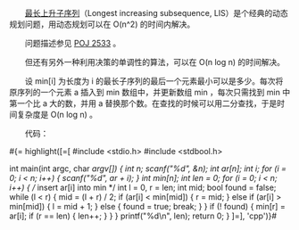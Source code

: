 　　[最长上升子序列](http://en.wikipedia.org/wiki/Longest_increasing_subsequence)（Longest increasing subsequence, LIS）是个经典的动态规划问题，用动态规划可以在 O(n^2) 的时间内解决。

　　问题描述参见 [POJ 2533](http://poj.org/problem?id=2533) 。

　　但还有另外一种利用决策的单调性的算法，可以在 O(n log n) 的时间解决。

　　设 min[i] 为长度为 i 的最长子序列的最后一个元素最小可以是多少。每次将原序列的一个元素 a 插入到 min 数组中，并更新数组 min ，每次只需找到 min 中第一个比 a 大的数，并用 a 替换那个数。在查找的时候可以用二分查找，于是时间复杂度是 O(n log n) 。

　　代码：

#{= highlight([=[
#include <stdio.h>
#include <stdbool.h>

int main(int argc, char *argv[])
{
	int n;
	scanf("%d", &n);
	int ar[n];
	int i;
	for (i = 0; i < n; i++) {
		scanf("%d", ar + i);
	}
	int min[n];
	int len = 0;
	for (i = 0; i < n; i++) {
		/* insert ar[i] into min */
		int l = 0, r = len;
		int mid;
		bool found = false;
		while (l < r) {
			mid = (l + r) / 2;
			if (ar[i] < min[mid]) {
				r = mid;
			} else if (ar[i] > min[mid]) {
				l = mid + 1;
			} else {
				found = true;
				break;
			}
		}
		if (! found) {
			min[r] = ar[i];
			if (r == len) {
				len++;
			}
		}
	}
	printf("%d\n", len);
	return 0;
}
]=], 'cpp')}#
